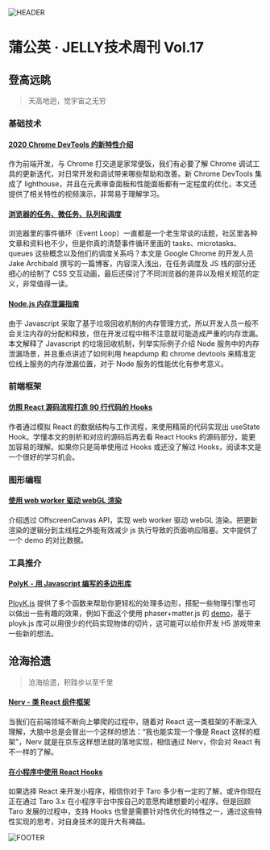 ![HEADER](http://img20.360buyimg.com/ling/jfs/t1/130287/9/6710/205601/5f31fb72E28a08444/9d651467612b24c8.jpg)

# 蒲公英 · JELLY技术周刊 Vol.17

## 登高远眺

> 天高地迥，觉宇宙之无穷

### 基础技术

#### [2020 Chrome DevTools 的新特性介绍](http://3.cn/100m-5DTe)

作为前端开发，与 Chrome 打交道是家常便饭，我们有必要了解 Chrome 调试工具的更新迭代，对日常开发和调试带来哪些帮助和改善。新 Chrome DevTools 集成了 lighthouse，并且在元素审查面板和性能面板都有一定程度的优化，本文还提供了相关特性的视频演示，非常易于理解学习。

#### [浏览器的任务、微任务、队列和调度](http://3.cn/1-00m5Dps)

浏览器里的事件循环（Event Loop）一直都是一个老生常谈的话题，社区里各种文章和资料也不少，但是你真的清楚事件循环里面的 tasks、microtasks、queues 这些概念以及他们的调度关系吗？本文是 Google Chrome 的开发人员 Jake Archibald 撰写的一篇博客，内容深入浅出，在任务调度及 JS 栈的部分还细心的绘制了 CSS 交互动画，最后还探讨了不同浏览器的差异以及相关规范的定义，非常值得一读。

#### [Node.js 内存泄漏指南](http://3.cn/100m-5Flj)

由于 Javascript 采取了基于垃圾回收机制的内存管理方式，所以开发人员一般不会关注内存的分配和释放，但在开发过程中稍不注意就可能造成严重的内存泄漏。本文解释了 Javascript 的垃圾回收机制，列举实际例子介绍 Node 服务中的内存泄漏场景，并且重点讲述了如何利用 heapdump 和 chrome devtools 来精准定位线上服务的内存泄漏位置，对于 Node 服务的性能优化有参考意义。

### 前端框架

#### [仿照 React 源码流程打造 90 行代码的 Hooks](http://3.cn/100m-5DEu)

作者通过模拟 React 的数据结构与工作流程，来使用精简的代码实现出 useState Hook。学懂本文的剖析和对应的源码后再去看 React Hooks 的源码部分，能更加容易的理解。如果你只是简单使用过 Hooks 或还没了解过 Hooks，阅读本文是一个很好的学习机会。

### 图形编程

#### [使用 web worker 驱动 webGL 渲染](http://3.cn/100m5ER-x)

介绍透过 OffscreenCanvas API，实现 web worker 驱动 webGL 渲染。把更新渲染的逻辑分到主线程之外能有效减少 js 执行导致的页面响应阻塞。文中提供了一个 demo 的对比数据。

### 工具推介

#### [PolyK - 用 Javascript 编写的多边形库](http://3.cn/100m5Dp-t)

[PloyK.js](http://polyk.ivank.net/?p=documentation) 提供了多个函数来帮助你更轻松的处理多边形，搭配一些物理引擎也可以做出一些有趣的效果，例如下面这个使用 phaser+matter.js 的 [demo](https://www.emanueleferonato.com/2019/03/15/slicing-splitting-and-cutting-html5-physics-bodies-using-phaser-matter-js-and-polyk/)，基于 ployk.js 库可以用很少的代码实现物体的切片，这可能可以给你开发 H5 游戏带来一些新的想法。

## 沧海拾遗

> 沧海拾遗，积跬步以至千里

#### [Nerv - 类 React 组件框架](http://3.cn/100-m5DTf)

当我们在前端领域不断向上攀爬的过程中，随着对 React 这一类框架的不断深入理解，大脑中总是会冒出一个这样的想法：“我也能实现一个像是 React 这样的框架”，Nerv 就是在京东这样想法就的落地实现，相信通过 Nerv，你会对 React 有不一样的了解。

#### [在小程序中使用 React Hooks](http://3.cn/1-00m5Dbf)

如果选择 React 来开发小程序，相信你对于 Taro 多少有一定的了解，或许你现在正在通过 Taro 3.x 在小程序平台中按自己的意愿构建想要的小程序。但是回顾 Taro 发展的过程中，支持 Hooks 也曾是需要针对性优化的特性之一，通过这些特性实现的思考，对自身技术的提升大有裨益。

![FOOTER](https://img20.360buyimg.com/ling/jfs/t1/93326/34/18555/167361/5e946665E13c912ae/9a8405dd8be2dad4.jpg)